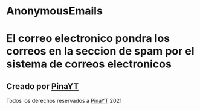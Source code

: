 # AnonymousEmails

# El correo electronico pondra los correos en la seccion de spam por el sistema de correos electronicos

## Creado por [PinaYT](https://github.com/PinaYTTT/)
Todos los derechos reservados a [PinaYT](https://github.com/PinaYTTT/) 2021

